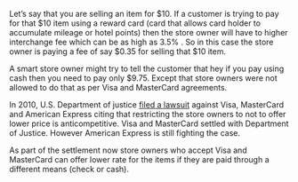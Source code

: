 Let’s say that you are selling an item for $10. If a customer is trying to pay for that $10 item using a reward card (card that allows card holder to accumulate mileage or hotel points) then the store owner will have to higher interchange fee which can be as high as 3.5% . So in this case the store owner is paying a fee of say $0.35 for selling that $10 item.

A smart store owner might try to tell the customer that hey if you pay using cash then you need to pay only $9.75. Except that store owners were not allowed to do that as per Visa and MasterCard agreements.

In 2010, U.S. Department of justice [filed a lawsuit](https://www.justice.gov/opa/pr/justice-department-sues-american-express-mastercard-and-visa-eliminate-rules-restricting) against Visa, MasterCard and American Express citing that restricting the store owners to not to offer lower price is anticompetitive. Visa and MasterCard settled with Department of Justice. However American Express is still fighting the case.

As part of the settlement now store owners who accept Visa and MasterCard can offer lower rate for the items if they are paid through a different means (check or cash).

